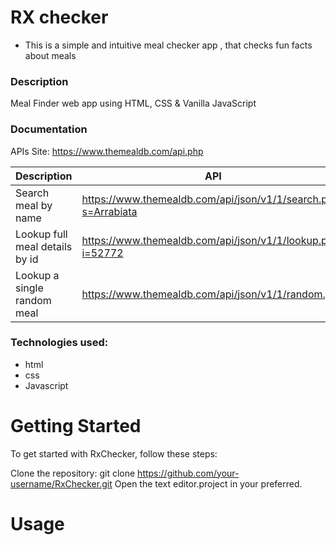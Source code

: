 # RX checker 
  - This is a simple and intuitive meal checker app , that checks fun facts about meals 

### Description 
Meal Finder web app using HTML, CSS &amp; Vanilla JavaScript


### Documentation 
APIs Site: https://www.themealdb.com/api.php

Description                    | API
-------------------------------| --------------------------------------------------------------
Search meal by name            | https://www.themealdb.com/api/json/v1/1/search.php?s=Arrabiata
Lookup full meal details by id | https://www.themealdb.com/api/json/v1/1/lookup.php?i=52772
Lookup a single random meal    | https://www.themealdb.com/api/json/v1/1/random.php


### Technologies used: 

 - html 
 - css 
 - Javascript


 # Getting Started 
To get started with RxChecker, follow these steps:

Clone the repository: git clone https://github.com/your-username/RxChecker.git
Open the text editor.project in your preferred. 


 # Usage